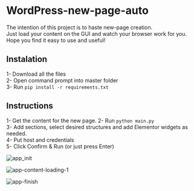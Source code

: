 # WordPress-new-page-auto
The intention of this project is to haste new-page creation. </br>
Just load your content on the GUI and watch your browser work for you. </br>
Hope you find it easy to use and useful! </br>

## Instalation
1- Download all the files </br>
2- Open command prompt into master folder </br>
3- Run ```pip install -r requirements.txt``` </br>

## Instructions
1- Get the content for the new page.
2- Run ```python main.py``` </br>
3- Add sections, select desired structures and add Elementor widgets as needed. </br>
4- Put host and credentials </br>
5- Click Confirm & Run (or just press Enter) </br>

![app_init](https://github.com/MauBorre/WordPress-new-page-auto/assets/122322896/d913e3a1-aedb-4f9d-84ce-54dee06bcc21)

![app-content-loading-1](https://github.com/MauBorre/WordPress-new-page-auto/assets/122322896/2b4657d0-54b7-4629-861a-6a1f7a3abd94)


![app-finish](https://github.com/MauBorre/WordPress-new-page-auto/assets/122322896/dcd3a6c8-2e35-430d-8f2d-b2ff01f5928c)
